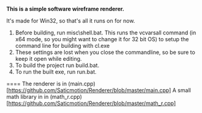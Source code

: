 **This is a simple software wireframe renderer.**

It's made for Win32, so that's all it runs on for now.

1. Before building, run misc\shell.bat. This runs the vcvarsall command (in x64 mode, so you might want to change it for 32 bit OS) to setup the command line for building with cl.exe
2. These settings are lost when you close the commandline, so be sure to keep it open while editing.
3. To build the project run build.bat.
4. To run the built exe, run run.bat.

====
The renderer is in (main.cpp)[https://github.com/Saticmotion/Renderer/blob/master/main.cpp]
A small math library in in (math_r.cpp)[https://github.com/Saticmotion/Renderer/blob/master/math_r.cpp]
